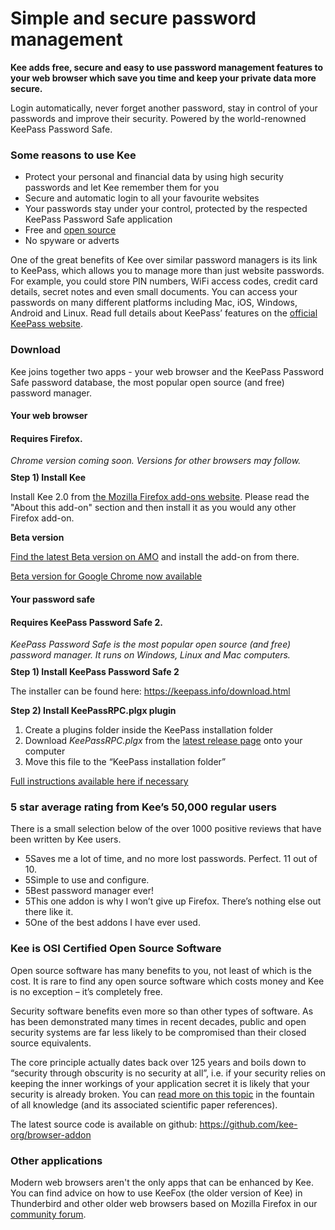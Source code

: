 <h1>Simple and secure password management</h1>

<p><strong>Kee adds free, secure and easy to use password management features to your web browser which save you time and keep your private data more secure.</strong></p>

<p>Login automatically, never forget another password, stay in control of your passwords and improve their security. Powered by the world-renowned KeePass Password Safe.</p>

<h3>Some reasons to use Kee</h3>

<ul>
<li>Protect your personal and financial data by using high security passwords and let Kee remember them for you</li>
<li>Secure and automatic login to all your favourite websites</li>
<li>Your passwords stay under your control, protected by the respected KeePass Password Safe application</li>
<li>Free and <a href="#osi">open source</a></li>
<li>No spyware or adverts</li>
</ul>

<p>One of the great benefits of Kee over similar password managers is its link to KeePass, which allows you to manage more than just website passwords. For example, you could store PIN numbers, WiFi access codes, credit card details, secret notes and even small documents. You can access your passwords on many different platforms including Mac, iOS, Windows, Android and Linux. Read full details about KeePass’ features on the <a href="http://keepass.info">official KeePass website</a>.
	
<h3>Download</h3>

<p>Kee joins together two apps - your web browser and the KeePass Password Safe password database, the most popular open source (and free) password manager.</p>

<div class="container">
<div class="row">
<div class="col">
<div class="card">
<h4 class="card-header">Your web browser</h4>
<div class="card-body">
<h4 class="card-title">Requires Firefox.</h4>
<h6 class="card-subtitle" style="margin:10px 0px;">Chrome version coming soon. Versions for other browsers may follow.</h6>

<h4 class="card-subtitle" style="margin:10px 0px;">Step 1) Install Kee</h4>

<p class="card-text">Install Kee 2.0 from <a href="https://addons.mozilla.org/firefox/addon/keefox/">the Mozilla Firefox add-ons website</a>. Please read the "About this add-on" section and then install it as you would any other Firefox add-on.</p>

<h4 class="card-subtitle" style="margin:10px 0px;">Beta version</h4>

<!--<p>This version will usually be stable and contain new features and improvements more quickly than the stable version. In some cases the addon may not work as expected so this version is recommended for people that are confident using computers. For anyone that does want to help Kee get even better, subscribing to the beta channel is a very effective way to help because you will be able to alert us to any problems with new versions and prevent the majority of Kee users suffering.</p>-->

<p><a href="https://addons.mozilla.org/firefox/addon/keefox/versions/beta">Find the latest Beta version on AMO</a> and install the add-on from there.</p>

<p><a href="https://chrome.google.com/webstore/detail/kee/mmhlniccooihdimnnjhamobppdhaolme">Beta version for Google Chrome now available</a></p>

</div>
</div>
</div>
<div class="col">
<div class="card">
<h4 class="card-header">Your password safe</h4>
<div class="card-body">
<h4 class="card-title">Requires KeePass Password Safe 2.</h4>
<h6 class="card-subtitle" style="margin:10px 0px;">KeePass Password Safe is the most popular open source (and free) password manager. It runs on Windows, Linux and Mac computers.</h6>

<h4 class="card-subtitle" style="margin:10px 0px;">Step 1) Install KeePass Password Safe 2</h4>

<p class="card-text">The installer can be found here: <a href="https://keepass.info/download.html">https://keepass.info/download.html</a></p>

<h4 class="card-subtitle" style="margin:10px 0px;">Step 2) Install KeePassRPC.plgx plugin</h4>

<p class="card-text"><ol>
<li>Create a plugins folder inside the KeePass installation folder</li>
<li>Download <i>KeePassRPC.plgx</i> from the <a href="https://github.com/kee-org/keepassrpc/releases/latest">latest release page</a> onto your computer</li>
<li>Move this file to the “KeePass installation folder”</li>
</ol></p>

<p class="card-text"><a href="https://forum.kee.pm/t/installing-kee-instructions/23">Full instructions available here if necessary</a></p>

</div>
</div>
</div>
</div>
</div>

<h3>5 star average rating from Kee’s 50,000 regular users</h3>

<p>There is a small selection below of the over 1000 positive reviews that have been written by Kee users.</p>

<ul class="reviews">
<li itemprop="reviews" itemtype="http://schema.org/Review"><span class="stars stars-5">5</span>Saves me a lot of time, and no more lost passwords. Perfect. 11 out of 10.</li>
<li itemprop="reviews" itemtype="http://schema.org/Review"><span class="stars stars-5">5</span>Simple to use and configure.</li>
<li itemprop="reviews" itemtype="http://schema.org/Review"><span class="stars stars-5">5</span>Best password manager ever!</li>
<li itemprop="reviews" itemtype="http://schema.org/Review"><span class="stars stars-5">5</span>This one addon is why I won’t give up Firefox. There’s nothing else out there like it.</li>
<li itemprop="reviews" itemtype="http://schema.org/Review"><span class="stars stars-5">5</span>One of the best addons I have ever used.</li>
</ul>

<a name="osi"></a>
<h3>Kee is OSI Certified Open Source Software</h3>

<p>Open source software has many benefits to you, not least of which is the cost. It is rare to find any open source software which costs money and Kee is no exception – it’s completely free.</p>

<p>Security software benefits even more so than other types of software. As has been demonstrated many times in recent decades, public and open security systems are far less likely to be compromised than their closed source equivalents.</p>

<p>The core principle actually dates back over 125 years and boils down to “security through obscurity is no security at all”, i.e. if your security relies on keeping the inner workings of your application secret it is likely that your security is already broken. You can <a href="http://en.wikipedia.org/wiki/Kerckhoffs%27_principle">read more on this topic</a> in the fountain of all knowledge (and its associated scientific paper references).</p>

<p>The latest source code is available on github: <a href="https://github.com/kee-org/browser-addon">https://github.com/kee-org/browser-addon</a></p>

<h3>Other applications</h3>

<p>Modern web browsers aren't the only apps that can be enhanced by Kee. You can find advice on how to use KeeFox (the older version of Kee) in Thunderbird and other older web browsers based on Mozilla Firefox in our <a href="https://forum.kee.pm">community forum</a>.</p>
